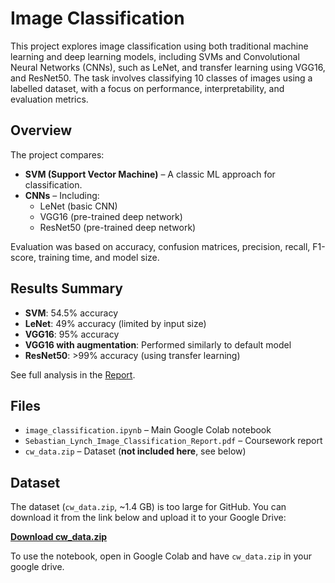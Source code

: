 # Image Classification

This project explores image classification using both traditional machine learning and deep learning models, including SVMs and Convolutional Neural Networks (CNNs), such as LeNet, and transfer learning using VGG16, and ResNet50. The task involves classifying 10 classes of images using a labelled dataset, with a focus on performance, interpretability, and evaluation metrics.

## Overview

The project compares:

- **SVM (Support Vector Machine)** – A classic ML approach for classification.
- **CNNs** – Including:
  - LeNet (basic CNN)
  - VGG16 (pre-trained deep network)
  - ResNet50 (pre-trained deep network)

Evaluation was based on accuracy, confusion matrices, precision, recall, F1-score, training time, and model size.

## Results Summary

- **SVM**: 54.5% accuracy  
- **LeNet**: 49% accuracy (limited by input size)
- **VGG16**: 95% accuracy
- **VGG16 with augmentation**: Performed similarly to default model
- **ResNet50**: >99% accuracy (using transfer learning)  


See full analysis in the [Report](./Image_Classification_report.pdf).

## Files

- `image_classification.ipynb` – Main Google Colab notebook  
- `Sebastian_Lynch_Image_Classification_Report.pdf` – Coursework report  
- `cw_data.zip` – Dataset (**not included here**, see below)

## Dataset

The dataset (`cw_data.zip`, ~1.4 GB) is too large for GitHub. You can download it from the link below and upload it to your Google Drive:

**[Download cw_data.zip]((https://drive.google.com/file/d/1RXtKTdWPYldieVTLQvQy_V_VyE9wv4pG/view?usp=drive_link))**

To use the notebook, open in Google Colab and have `cw_data.zip` in your google drive.
